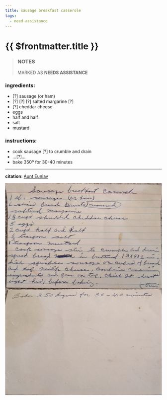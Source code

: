 ```yaml
---
title: sausage breakfast casserole
tags:
  - need-assistance
---
```


# {{ $frontmatter.title }}

> ### NOTES
> MARKED AS **NEEDS ASSISTANCE**

### ingredients:

- <MixologyConversion n="1 lbs"/> [?] sausage (or ham)
- <MixologyConversion n="6"/> [?] [?] [?] salted margarine [?]
- <MixologyConversion n="1.5 cups"/> [?] cheddar cheese
- <MixologyConversion n="5"/> eggs
- <MixologyConversion n="2 cups"/> half and half
- <MixologyConversion n="0.5 tsp"/> salt
- <MixologyConversion n="1 tsp"/> mustard

### instructions:

- cook sausage [?] to crumble and drain
- ...[?]...
- bake 350º for 30-40 minutes

---

**citation**:
[Aunt Euniav](../README.md)

![image](./image.jpg)
